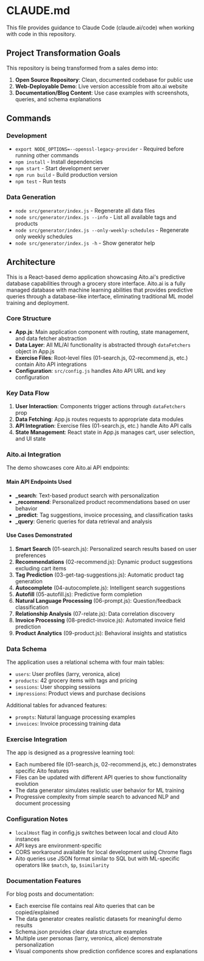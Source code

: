 # CLAUDE.md

This file provides guidance to Claude Code (claude.ai/code) when working with code in this repository.

## Project Transformation Goals

This repository is being transformed from a sales demo into:
1. **Open Source Repository**: Clean, documented codebase for public use
2. **Web-Deployable Demo**: Live version accessible from aito.ai website  
3. **Documentation/Blog Content**: Use case examples with screenshots, queries, and schema explanations

## Commands

### Development
- `export NODE_OPTIONS=--openssl-legacy-provider` - Required before running other commands
- `npm install` - Install dependencies
- `npm start` - Start development server
- `npm run build` - Build production version
- `npm test` - Run tests

### Data Generation
- `node src/generator/index.js` - Regenerate all data files
- `node src/generator/index.js --info` - List all available tags and products
- `node src/generator/index.js --only-weekly-schedules` - Regenerate only weekly schedules
- `node src/generator/index.js -h` - Show generator help

## Architecture

This is a React-based demo application showcasing Aito.ai's predictive database capabilities through a grocery store interface. Aito.ai is a fully managed database with machine learning abilities that provides predictive queries through a database-like interface, eliminating traditional ML model training and deployment.

### Core Structure

- **App.js**: Main application component with routing, state management, and data fetcher abstraction
- **Data Layer**: All ML/AI functionality is abstracted through `dataFetchers` object in App.js
- **Exercise Files**: Root-level files (01-search.js, 02-recommend.js, etc.) contain Aito API integrations
- **Configuration**: `src/config.js` handles Aito API URL and key configuration

### Key Data Flow

1. **User Interaction**: Components trigger actions through `dataFetchers` prop
2. **Data Fetching**: App.js routes requests to appropriate data modules
3. **API Integration**: Exercise files (01-search.js, etc.) handle Aito API calls
4. **State Management**: React state in App.js manages cart, user selection, and UI state

### Aito.ai Integration

The demo showcases core Aito.ai API endpoints:

#### Main API Endpoints Used
- **_search**: Text-based product search with personalization
- **_recommend**: Personalized product recommendations based on user behavior
- **_predict**: Tag suggestions, invoice processing, and classification tasks
- **_query**: Generic queries for data retrieval and analysis

#### Use Cases Demonstrated
1. **Smart Search** (01-search.js): Personalized search results based on user preferences
2. **Recommendations** (02-recommend.js): Dynamic product suggestions excluding cart items
3. **Tag Prediction** (03-get-tag-suggestions.js): Automatic product tag generation
4. **Autocomplete** (04-autocomplete.js): Intelligent search suggestions
5. **Autofill** (05-autofill.js): Predictive form completion
6. **Natural Language Processing** (06-prompt.js): Question/feedback classification
7. **Relationship Analysis** (07-relate.js): Data correlation discovery
8. **Invoice Processing** (08-predict-invoice.js): Automated invoice field prediction
9. **Product Analytics** (09-product.js): Behavioral insights and statistics

### Data Schema

The application uses a relational schema with four main tables:
- `users`: User profiles (larry, veronica, alice)
- `products`: 42 grocery items with tags and pricing
- `sessions`: User shopping sessions
- `impressions`: Product views and purchase decisions

Additional tables for advanced features:
- `prompts`: Natural language processing examples
- `invoices`: Invoice processing training data

### Exercise Integration

The app is designed as a progressive learning tool:
- Each numbered file (01-search.js, 02-recommend.js, etc.) demonstrates specific Aito features
- Files can be updated with different API queries to show functionality evolution
- The data generator simulates realistic user behavior for ML training
- Progressive complexity from simple search to advanced NLP and document processing

### Configuration Notes

- `localHost` flag in config.js switches between local and cloud Aito instances
- API keys are environment-specific
- CORS workaround available for local development using Chrome flags
- Aito queries use JSON format similar to SQL but with ML-specific operators like `$match`, `$p`, `$similarity`

### Documentation Features

For blog posts and documentation:
- Each exercise file contains real Aito queries that can be copied/explained
- The data generator creates realistic datasets for meaningful demo results
- Schema.json provides clear data structure examples
- Multiple user personas (larry, veronica, alice) demonstrate personalization
- Visual components show prediction confidence scores and explanations